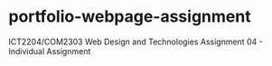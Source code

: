 # portfolio-webpage-assignment
ICT2204/COM2303 Web Design and Technologies
Assignment 04 - Individual Assignment
